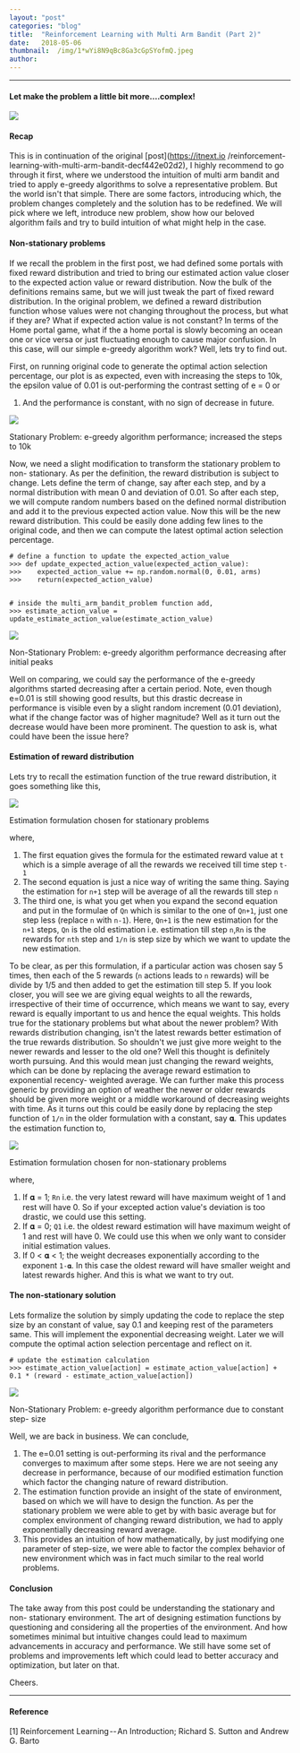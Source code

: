 ```yaml
---
layout:	"post"
categories:	"blog"
title:	"Reinforcement Learning with Multi Arm Bandit (Part 2)"
date:	2018-05-06
thumbnail:	/img/1*wYi8N9qBc8Ga3cGpSYofmQ.jpeg
author:	
---
```


* * *

#### Let make the problem a little bit more….complex!

![](/img/1*wYi8N9qBc8Ga3cGpSYofmQ.jpeg)

#### Recap

This is in continuation of the original [post](https://itnext.io
/reinforcement-learning-with-multi-arm-bandit-decf442e02d2), I highly
recommend to go through it first, where we understood the intuition of multi
arm bandit and tried to apply e-greedy algorithms to solve a representative
problem. But the world isn't that simple. There are some factors, introducing
which, the problem changes completely and the solution has to be redefined. We
will pick where we left, introduce new problem, show how our beloved algorithm
fails and try to build intuition of what might help in the case.

#### Non-stationary problems

If we recall the problem in the first post, we had defined some portals with
fixed reward distribution and tried to bring our estimated action value closer
to the expected action value or reward distribution. Now the bulk of the
definitions remains same, but we will just tweak the part of fixed reward
distribution. In the original problem, we defined a reward distribution
function whose values were not changing throughout the process, but what if
they are? What if expected action value is not constant? In terms of the Home
portal game, what if the a home portal is slowly becoming an ocean one or vice
versa or just fluctuating enough to cause major confusion. In this case, will
our simple e-greedy algorithm work? Well, lets try to find out.

First, on running original code to generate the optimal action selection
percentage, our plot is as expected, even with increasing the steps to 10k,
the epsilon value of 0.01 is out-performing the contrast setting of e = 0 or
1. And the performance is constant, with no sign of decrease in future.

![](/img/1*MT9W5NZYuBZFMafLi2zQXw.png)

Stationary Problem: e-greedy algorithm performance; increased the steps to 10k

Now, we need a slight modification to transform the stationary problem to non-
stationary. As per the definition, the reward distribution is subject to
change. Lets define the term of change, say after each step, and by a normal
distribution with mean 0 and deviation of 0.01. So after each step, we will
compute random numbers based on the defined normal distribution and add it to
the previous expected action value. Now this will be the new reward
distribution. This could be easily done adding few lines to the original code,
and then we can compute the latest optimal action selection percentage.

    
    
    # define a function to update the expected_action_value  
    >>> def update_expected_action_value(expected_action_value):  
    >>>    expected_action_value += np.random.normal(0, 0.01, arms)   
    >>>    return(expected_action_value)
    
    
    # inside the multi_arm_bandit_problem function add,   
    >>> estimate_action_value = update_estimate_action_value(estimate_action_value)

![](/img/1*UDOLBsr9RUkP5qVcmAppXA.png)

Non-Stationary Problem: e-greedy algorithm performance decreasing after
initial peaks

Well on comparing, we could say the performance of the e-greedy algorithms
started decreasing after a certain period. Note, even though e=0.01 is still
showing good results, but this drastic decrease in performance is visible even
by a slight random increment (0.01 deviation), what if the change factor was
of higher magnitude? Well as it turn out the decrease would have been more
prominent. The question to ask is, what could have been the issue here?

#### Estimation of reward distribution

Lets try to recall the estimation function of the true reward distribution, it
goes something like this,

![](/img/1*lMrnCA-ycRthNR83ynJZOA.png)

Estimation formulation chosen for stationary problems

where,

  1. The first equation gives the formula for the estimated reward value at `t` which is a simple average of all the rewards we received till time step `t-1`
  2. The second equation is just a nice way of writing the same thing. Saying the estimation for `n+1` step will be average of all the rewards till step `n`
  3. The third one, is what you get when you expand the second equation and put in the formulae of `Qn` which is similar to the one of `Qn+1`, just one step less (replace `n` with `n-1`). Here, `Qn+1` is the new estimation for the `n+1` steps, `Qn` is the old estimation i.e. estimation till step `n`,`Rn` is the rewards for `nth` step and `1/n` is step size by which we want to update the new estimation.

To be clear, as per this formulation, if a particular action was chosen say 5
times, then each of the 5 rewards (`n` actions leads to `n` rewards) will be
divide by 1/5 and then added to get the estimation till step 5. If you look
closer, you will see we are giving equal weights to all the rewards,
irrespective of their time of occurrence, which means we want to say, every
reward is equally important to us and hence the equal weights. This holds true
for the stationary problems but what about the newer problem? With rewards
distribution changing, isn't the latest rewards better estimation of the true
rewards distribution. So shouldn't we just give more weight to the newer
rewards and lesser to the old one? Well this thought is definitely worth
pursuing. And this would mean just changing the reward weights, which can be
done by replacing the average reward estimation to exponential recency-
weighted average. We can further make this process generic by providing an
option of weather the newer or older rewards should be given more weight or a
middle workaround of decreasing weights with time. As it turns out this could
be easily done by replacing the step function of `1/n` in the older
formulation with a constant, say 𝛂. This updates the estimation function to,

![](/img/1*GOU-Jgx6iMjdCiNzDd18cA.png)

Estimation formulation chosen for non-stationary problems

where,

  1. If 𝛂 = 1; `Rn` i.e. the very latest reward will have maximum weight of 1 and rest will have 0. So if your excepted action value's deviation is too drastic, we could use this setting.
  2. If 𝛂 = 0; `Q1` i.e. the oldest reward estimation will have maximum weight of 1 and rest will have 0. We could use this when we only want to consider initial estimation values.
  3. If 0 < 𝛂 < 1; the weight decreases exponentially according to the exponent `1-𝛂`. In this case the oldest reward will have smaller weight and latest rewards higher. And this is what we want to try out.

#### The non-stationary solution

Lets formalize the solution by simply updating the code to replace the step
size by an constant of value, say 0.1 and keeping rest of the parameters same.
This will implement the exponential decreasing weight. Later we will compute
the optimal action selection percentage and reflect on it.

    
    
    # update the estimation calculation  
    >>> estimate_action_value[action] = estimate_action_value[action] + 0.1 * (reward - estimate_action_value[action])

![](/img/1*exj_eqNM2Zi2wXmVwkHGcw.png)

Non-Stationary Problem: e-greedy algorithm performance due to constant step-
size

Well, we are back in business. We can conclude,

  1. The e=0.01 setting is out-performing its rival and the performance converges to maximum after some steps. Here we are not seeing any decrease in performance, because of our modified estimation function which factor the changing nature of reward distribution.
  2. The estimation function provide an insight of the state of environment, based on which we will have to design the function. As per the stationary problem we were able to get by with basic average but for complex environment of changing reward distribution, we had to apply exponentially decreasing reward average.
  3. This provides an intuition of how mathematically, by just modifying one parameter of step-size, we were able to factor the complex behavior of new environment which was in fact much similar to the real world problems.

#### Conclusion

The take away from this post could be understanding the stationary and non-
stationary environment. The art of designing estimation functions by
questioning and considering all the properties of the environment. And how
sometimes minimal but intuitive changes could lead to maximum advancements in
accuracy and performance. We still have some set of problems and improvements
left which could lead to better accuracy and optimization, but later on that.

Cheers.

* * *

#### Reference

[1] Reinforcement Learning -- An Introduction; Richard S. Sutton and Andrew G.
Barto

